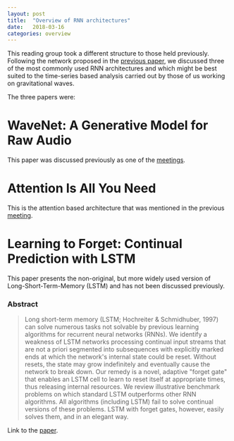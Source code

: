 ```yaml
---
layout: post
title:  "Overview of RNN architectures"
date:   2018-03-16
categories: overview
---
```


This reading group took a different structure to those held previously. Following the network proposed in the [previous paper], we discussed three of the most commonly used RNN architectures and which might be best suited to the time-series based analysis carried out by those of us working on gravitational waves.

The three papers were:

# WaveNet: A Generative Model for Raw Audio

This paper was discussed previously as one of the [meetings][wavenet-meeting].

# Attention Is All You Need

This is the attention based architecture that was mentioned in the previous [meeting][previous paper].



# Learning to Forget: Continual Prediction with LSTM

This paper presents the non-original, but more widely used version of Long-Short-Term-Memory (LSTM) and has not been discussed previously.

### Abstract 

> Long short-term memory (LSTM; Hochreiter & Schmidhuber, 1997) can solve numerous tasks not solvable by previous learning algorithms for recurrent neural networks (RNNs). We identify a weakness of LSTM networks processing continual input streams that are not a priori segmented into subsequences with explicitly marked ends at which the network's internal state could be reset. Without resets, the state may grow indefinitely and eventually cause the network to break down. Our remedy is a novel, adaptive "forget gate" that enables an LSTM cell to learn to reset itself at appropriate times, thus releasing internal resources. We review illustrative benchmark problems on which standard LSTM outperforms other RNN algorithms. All algorithms (including LSTM) fail to solve continual versions of these problems. LSTM with forget gates, however, easily solves them, and in an elegant way.

Link to the [paper][lstm].

[previous paper]: https://phas-ml.github.io/paper/2018/03/09/generating-wikipedia.html
[wavenet-meeting]: https://phas-ml.github.io/paper/2017/12/01/wavenet.html
[lstm]: http://citeseerx.ist.psu.edu/viewdoc/summary?doi=10.1.1.55.5709
